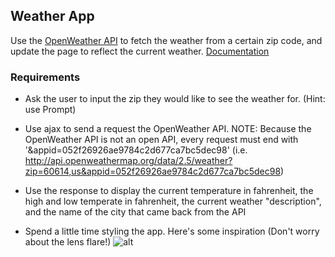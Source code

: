 ## Weather App

Use the [OpenWeather API](http://openweathermap.org/current) to fetch the weather from a certain zip code, and update the page to reflect the current weather. [Documentation](http://openweathermap.org/current)

### Requirements
- Ask the user to input the zip they would like to see the weather for. (Hint: use Prompt)

- Use ajax to send a request the OpenWeather API.
NOTE: Because the OpenWeather API is not an open API, every request must end with '&appid=052f26926ae9784c2d677ca7bc5dec98' (i.e. http://api.openweathermap.org/data/2.5/weather?zip=60614,us&appid=052f26926ae9784c2d677ca7bc5dec98)

- Use the response to display the current temperature in fahrenheit, the high and low temperate in fahrenheit, the current weather "description", and the name of the city that came back from the API

- Spend a little time styling the app. Here's some inspiration (Don't worry about the lens flare!) ![alt](http://i.imgur.com/sgO6SCw.png)
